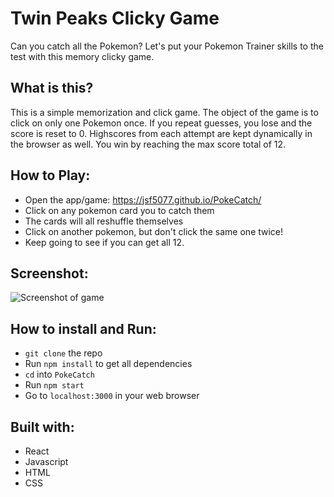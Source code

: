 # Twin Peaks Clicky Game
Can you catch all the Pokemon?  Let's put your Pokemon Trainer skills to the test with this memory clicky game.

## What is this?

This is a simple memorization and click game. The object of the game is to click on only one Pokemon once.  If you repeat guesses, you lose and the score is reset to 0. Highscores from each attempt are kept dynamically in the browser as well. You win by reaching the max score total of 12.

## How to Play:
- Open the app/game: https://jsf5077.github.io/PokeCatch/
- Click on any pokemon card you to catch them
- The cards will all reshuffle themselves
- Click on another pokemon, but don't click the same one twice!
- Keep going to see if you can get all 12.

## Screenshot:

![Screenshot of game](https://user-images.githubusercontent.com/37354778/64579605-72012480-d351-11e9-8489-2b714ba174ac.JPG)

## How to install and Run:
- `git clone` the repo
- Run `npm install` to get all dependencies
- `cd` into `PokeCatch`
- Run `npm start`
- Go to `localhost:3000` in your web browser

## Built with:
- React
- Javascript
- HTML
- CSS
